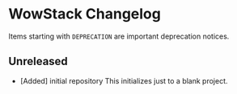 # WowStack Changelog

Items starting with `DEPRECATION` are important deprecation notices.

## Unreleased
- [Added] initial repository
    This initializes just to a blank project.
